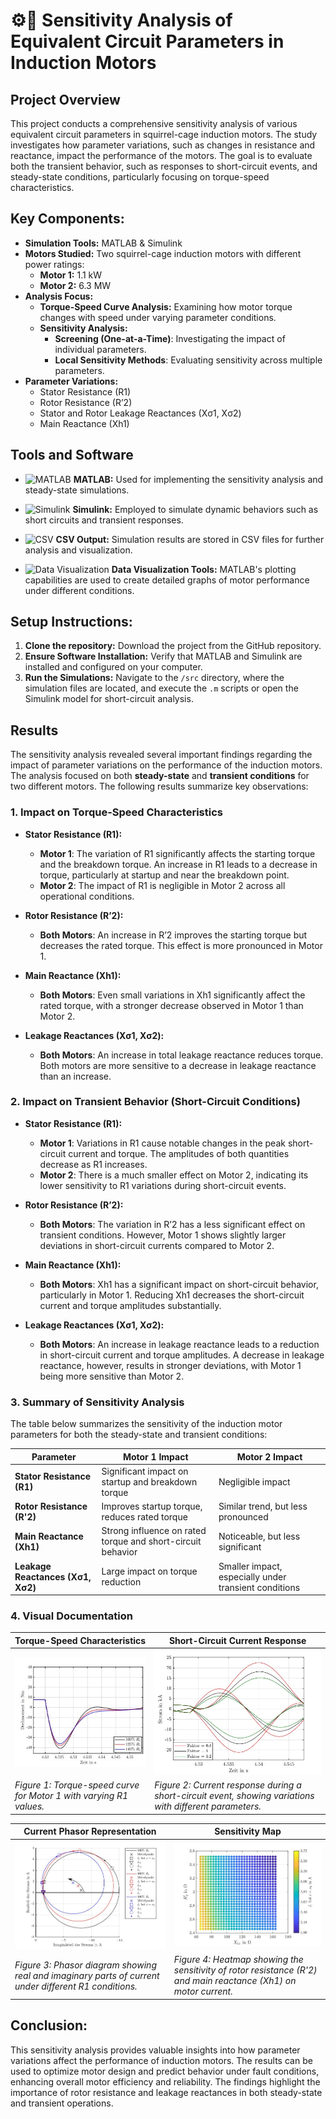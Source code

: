 # ⚙️🔌 Sensitivity Analysis of Equivalent Circuit Parameters in Induction Motors

## Project Overview
This project conducts a comprehensive sensitivity analysis of various equivalent circuit parameters in squirrel-cage induction motors. The study investigates how parameter variations, such as changes in resistance and reactance, impact the performance of the motors. The goal is to evaluate both the transient behavior, such as responses to short-circuit events, and steady-state conditions, particularly focusing on torque-speed characteristics.

## Key Components:
- **Simulation Tools:** MATLAB & Simulink
- **Motors Studied:** Two squirrel-cage induction motors with different power ratings:
  - **Motor 1:** 1.1 kW
  - **Motor 2:** 6.3 MW
- **Analysis Focus:**
  - **Torque-Speed Curve Analysis:** Examining how motor torque changes with speed under varying parameter conditions.
  - **Sensitivity Analysis:** 
    - **Screening (One-at-a-Time)**: Investigating the impact of individual parameters.
    - **Local Sensitivity Methods**: Evaluating sensitivity across multiple parameters.
- **Parameter Variations:**
    - Stator Resistance (R1)
    - Rotor Resistance (R’2)
    - Stator and Rotor Leakage Reactances (Xσ1, Xσ2)
    - Main Reactance (Xh1)


## Tools and Software

- ![MATLAB](https://img.shields.io/badge/MATLAB-R2023a-orange?style=flat-square&logo=mathworks&logoColor=white)
  **MATLAB:** Used for implementing the sensitivity analysis and steady-state simulations.

- ![Simulink](https://img.shields.io/badge/Simulink-R2023a-blue?style=flat-square&logo=mathworks&logoColor=white)
  **Simulink:** Employed to simulate dynamic behaviors such as short circuits and transient responses.

- ![CSV](https://img.shields.io/badge/CSV-Data%20Output-success?style=flat-square&logo=csv)
  **CSV Output:** Simulation results are stored in CSV files for further analysis and visualization.

- ![Data Visualization](https://img.shields.io/badge/Data%20Visualization-MATLAB%20Plots-yellow?style=flat-square&logo=plotly&logoColor=white)
  **Data Visualization Tools:** MATLAB's plotting capabilities are used to create detailed graphs of motor performance under different conditions.


## Setup Instructions:
1. **Clone the repository:** Download the project from the GitHub repository.
2. **Ensure Software Installation:** Verify that MATLAB and Simulink are installed and configured on your computer.
3. **Run the Simulations:** Navigate to the `/src` directory, where the simulation files are located, and execute the `.m` scripts or open the Simulink model for short-circuit analysis.
## Results

The sensitivity analysis revealed several important findings regarding the impact of parameter variations on the performance of the induction motors. The analysis focused on both **steady-state** and **transient conditions** for two different motors. The following results summarize key observations:

### 1. **Impact on Torque-Speed Characteristics**

- **Stator Resistance (R1):**
  - **Motor 1**: The variation of R1 significantly affects the starting torque and the breakdown torque. An increase in R1 leads to a decrease in torque, particularly at startup and near the breakdown point.
  - **Motor 2**: The impact of R1 is negligible in Motor 2 across all operational conditions.
  
- **Rotor Resistance (R’2):**
  - **Both Motors**: An increase in R’2 improves the starting torque but decreases the rated torque. This effect is more pronounced in Motor 1.
  
- **Main Reactance (Xh1):**
  - **Both Motors**: Even small variations in Xh1 significantly affect the rated torque, with a stronger decrease observed in Motor 1 than Motor 2.

- **Leakage Reactances (Xσ1, Xσ2):**
  - **Both Motors**: An increase in total leakage reactance reduces torque. Both motors are more sensitive to a decrease in leakage reactance than an increase.

### 2. **Impact on Transient Behavior (Short-Circuit Conditions)**

- **Stator Resistance (R1):**
  - **Motor 1**: Variations in R1 cause notable changes in the peak short-circuit current and torque. The amplitudes of both quantities decrease as R1 increases.
  - **Motor 2**: There is a much smaller effect on Motor 2, indicating its lower sensitivity to R1 variations during short-circuit events.

- **Rotor Resistance (R’2):**
  - **Both Motors**: The variation in R’2 has a less significant effect on transient conditions. However, Motor 1 shows slightly larger deviations in short-circuit currents compared to Motor 2.

- **Main Reactance (Xh1):**
  - **Both Motors**: Xh1 has a significant impact on short-circuit behavior, particularly in Motor 1. Reducing Xh1 decreases the short-circuit current and torque amplitudes substantially.

- **Leakage Reactances (Xσ1, Xσ2):**
  - **Both Motors**: An increase in leakage reactance leads to a reduction in short-circuit current and torque amplitudes. A decrease in leakage reactance, however, results in stronger deviations, with Motor 1 being more sensitive than Motor 2.

### 3. **Summary of Sensitivity Analysis**

The table below summarizes the sensitivity of the induction motor parameters for both the steady-state and transient conditions:

| Parameter          | Motor 1 Impact               | Motor 2 Impact               |
|--------------------|------------------------------|------------------------------|
| **Stator Resistance (R1)** | Significant impact on startup and breakdown torque | Negligible impact |
| **Rotor Resistance (R'2)** | Improves startup torque, reduces rated torque | Similar trend, but less pronounced |
| **Main Reactance (Xh1)**   | Strong influence on rated torque and short-circuit behavior | Noticeable, but less significant |
| **Leakage Reactances (Xσ1, Xσ2)** | Large impact on torque reduction | Smaller impact, especially under transient conditions |
  
### 4. **Visual Documentation**

| Torque-Speed Characteristics           | Short-Circuit Current Response       |
|-----------------------------------------|--------------------------------------|
| ![Torque-Speed Curve](Drehmoment.jpg)   | ![Short Circuit Current](Stoßstrom.jpg) |
| *Figure 1: Torque-speed curve for Motor 1 with varying R1 values.* | *Figure 2: Current response during a short-circuit event, showing variations with different parameters.* |

| Current Phasor Representation           | Sensitivity Map                      |
|-----------------------------------------|--------------------------------------|
| ![Current Phasor](Stromsrtskurve.jpg)   | ![Sensitivity Map](Widerstand_Einfluss.jpg) |
| *Figure 3: Phasor diagram showing real and imaginary parts of current under different R1 conditions.* | *Figure 4: Heatmap showing the sensitivity of rotor resistance (R'2) and main reactance (Xh1) on motor current.* |



## Conclusion:
This sensitivity analysis provides valuable insights into how parameter variations affect the performance of induction motors. The results can be used to optimize motor design and predict behavior under fault conditions, enhancing overall motor efficiency and reliability. The findings highlight the importance of rotor resistance and leakage reactances in both steady-state and transient operations.
